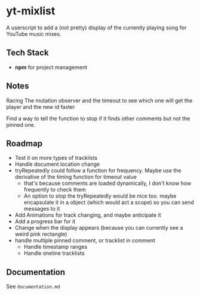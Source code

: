 # yt-mixlist

A userscript to add a (not pretty) display of the currently playing song for
YouTube music mixes.

## Tech Stack

- **npm** for project management

## Notes

Racing The mutation observer and the timeout to see which one will get the player and the new id faster

Find a way to tell the function to stop if it finds other comments but not the pinned one.

## Roadmap

- Test it on more types of tracklists
- Handle document.location change
- tryRepeatedly could follow a function for frequency. Maybe use the derivative of the timing function for timeout value
  - that's because comments are loaded dynamically, I don't know how frequently to check them
  - An option to stop the tryRepeatedly would be nice too. maybe encapsulate it in a object (which would act a scope) so you can send messages to it
- Add Animations for track changing, and maybe anticipate it
- Add a progress bar for it
- Change when the display appears (because you can currently see a weird pink rectangle)
- handle multiple pinned comment, or tracklist in comment
  - Handle timestamp ranges
  - Handle oneline tracklists

## Documentation

See `documentation.md`
